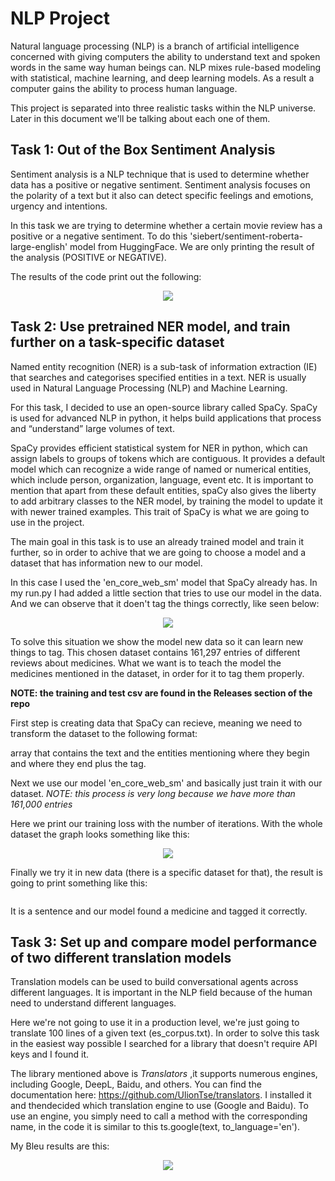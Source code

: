 # **NLP Project**

Natural language processing (NLP) is a branch of artificial intelligence concerned with giving computers the ability to understand text and spoken words in the same way human beings can. NLP mixes rule-based modeling with statistical, machine learning, and deep learning models. As a result a computer gains the ability to process human language. 

This project is separated into three realistic tasks within the NLP universe. Later in this document we'll be talking about each one of them. 

## **Task 1: Out of the Box Sentiment Analysis**

Sentiment analysis is a NLP technique that is used to determine whether data has a positive or negative sentiment. Sentiment analysis focuses on the polarity of a text but it also can detect specific feelings and emotions, urgency and intentions.

In this task we are trying to determine whether a certain movie review has a positive or a negative sentiment. To do this 'siebert/sentiment-roberta-large-english' model from HuggingFace. We are only printing the result of the analysis (POSITIVE or NEGATIVE).

The results of the code print out the following:
<p align="center">
  
  <img  src="https://user-images.githubusercontent.com/112834283/201458928-5a54e045-4137-4ccc-bf8f-a9a61be6ee2e.png">
  
</p>

## **Task 2: Use pretrained NER model, and train further on a task-specific dataset**

Named entity recognition (NER) is a sub-task of information extraction (IE) that searches and categorises specified entities in a text. NER is usually used in Natural Language Processing (NLP) and Machine Learning.

For this task, I decided to use an open-source library called SpaCy. SpaCy is used for advanced NLP in python, it helps build applications that process and “understand” large volumes of text.

SpaCy provides efficient statistical system for NER in python, which can assign labels to groups of tokens which are contiguous. It provides a default model which can recognize a wide range of named or numerical entities, which include person, organization, language, event etc. It is important to mention that apart from these default entities, spaCy also gives the liberty to add arbitrary classes to the NER model, by training the model to update it with newer trained examples. This trait of SpaCy is what we are going to use in the project.

The main goal in this task is to use an already trained model and train it further, so in order to achive that we are going to choose a model and a dataset that has information new to our model. 

In this case I used the 'en_core_web_sm' model that SpaCy already has. In my run.py I had added a little section that tries to use our model in the data. And we can observe that it doen't tag the things correctly, like seen below:

<p align="center">
  
  <img  src="https://user-images.githubusercontent.com/112834283/201459001-b0657add-e717-4108-b6d4-70b0a3be3965.png">
  
</p>


To solve this situation we show the model new data so it can learn new things to tag. This chosen dataset contains 161,297 entries of different reviews about medicines. What we want is to teach the model the medicines mentioned in the dataset, in order for it to tag them properly. 

**NOTE: the training and test csv are found in the Releases section of the repo**

First step is creating data that SpaCy can recieve, meaning we need to transform the dataset to the following format: 

array that contains the text and the entities mentioning where they begin and where they end plus the tag. 

Next we use our model 'en_core_web_sm' and basically just train it with our dataset. *NOTE: this process is very long because we have more than 161,000 entries*

Here we print our training loss with the number of iterations. With the whole dataset the graph looks something like this:

<p align="center">
  
 
  <img  src="https://user-images.githubusercontent.com/112834283/201459370-fc45bc3d-cf8a-4123-9306-7f22241ab740.png">
  
</p>


Finally we try it in new data (there is a specific dataset for that), the result is going to print something like this:

<p align="center">
  
 <img  src="">
  
</p>

It is a sentence and our model found a medicine and tagged it correctly. 

## **Task 3: Set up and compare model performance of two different translation models**

Translation models can be used to build conversational agents across different languages. It is important in the NLP field because of the human need to understand different languages. 

Here we're not going to use it in a production level, we're just going to translate 100 lines of a given text (es_corpus.txt). In order to solve this task in the easiest way possible I searched for a library that doesn't require API keys and I found it. 

The library mentioned above is *Translators* ,it supports numerous engines, including Google, DeepL, Baidu, and others. You can find the documentation here: https://github.com/UlionTse/translators. I installed it and thendecided which translation engine to use (Google and Baidu). To use an engine, you simply need to call a method with the corresponding name, in the code it is similar to this ts.google(text, to_language='en'). 

My Bleu results are this:

<p align="center">
 
 <img  src="https://user-images.githubusercontent.com/112834283/201460897-61ea1425-770c-4b85-885c-c3bbf23cde73.png">
  
</p>
